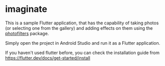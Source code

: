 # imaginate
This is a sample Flutter application, that has the capability of taking photos (or selecting one from the gallery) and adding effects on them using the [photofilters](https://pub.dartlang.org/packages/photofilters) package.

Simply open the project in Android Studio and run it as a Flutter application.


If you haven't used flutter before, you can check the installation guide from https://flutter.dev/docs/get-started/install
